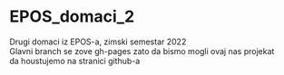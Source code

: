 # EPOS_domaci_2
Drugi domaci iz EPOS-a, zimski semestar 2022 <br>
Glavni branch se zove gh-pages zato da bismo mogli ovaj nas projekat<br>
da houstujemo na stranici github-a<br>
